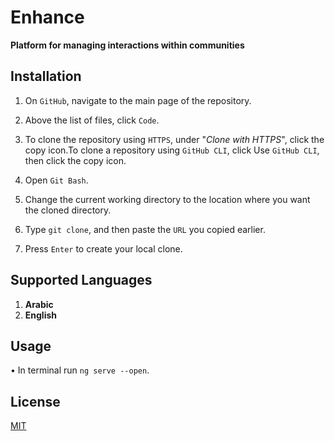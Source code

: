 # Enhance
**Platform for managing interactions within communities**


## Installation

1) On ```GitHub```, navigate to the main page of the repository.

2) Above the list of files, click ```Code```.

3) To clone the repository using ```HTTPS```, under "*Clone with HTTPS*", click the copy icon.To clone a repository using ```GitHub CLI```, click Use ```GitHub CLI```, then click the copy icon.

4) Open ```Git Bash```.

5) Change the current working directory to the location where you want the cloned directory.

6) Type ```git clone```, and then paste the ```URL``` you copied earlier.

7) Press ```Enter``` to create your local clone.

## Supported Languages

1) **Arabic**
2) **English**

## Usage
• In terminal run ```ng serve --open```.


## License
[MIT](https://choosealicense.com/licenses/mit/)
